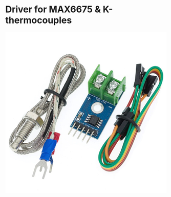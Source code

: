 # Driver for MAX6675 &amp; K-thermocouples



![](https://github.com/nr-electronics/MAX6675/blob/main/MAX6675-K-thermocouples.jpg)
